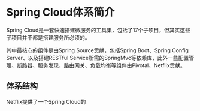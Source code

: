 # Spring Cloud体系简介

Spring Cloud是一套快速搭建微服务的工具集，包括了17个子项目，但其实这些子项目并不都是搭建服务所必须的。

其中最核心的组件是由Spring Source贡献，包括Spring Boot、Spring Config Server、以及搭建RESTful Service所需的SpringMvc等依赖库，此外一些配置管理、断路器、服务发现、路由网关、负载均衡等组件由Pivotal、Netflix贡献。

## 体系结构

Netflix提供了一个Spring Cloud的

